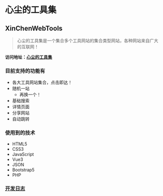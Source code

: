# 心尘的工具集
## XinChenWebTools

> 心尘的工具集是一个集合多个工具网站的集合类型网站，各种网站来自广大的互联网！

**访问地址：[心尘的工具集](https://my.wulvxinchen.cn/tools/)**

### 目前支持的功能有
+ 各大工具网站集合，点击即达！
+ 随机一站
	+ 再换一个！
+ 基础搜索
+ 详情页面
+ 分享网站
+ 自动跳转

### 使用到的技术
+ HTML5
+ CSS3
+ JavaScript
+ Vue3
+ JSON
+ Bootstrap5
+ PHP

### [开发日志](./Log.md)

